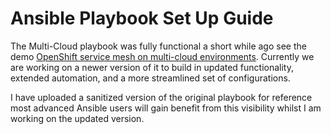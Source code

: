 # Ansible Playbook Set Up Guide

The Multi-Cloud playbook was fully functional a short while ago see the demo [OpenShift service mesh on multi-cloud environments](https://www.youtube.com/watch?v=3Etglg2lrGo&t=0s&list=PLEGSLwUsxfEgT4XEohmRe_JB6MBnmLfBh&index=25). Currently we are working on a newer version of it to build in updated functionality, extended automation, and a more streamlined set of configurations.

I have uploaded a sanitized version of the original playbook for reference most advanced Ansible users will gain benefit from this visibility whilst I am working on the updated version. 


